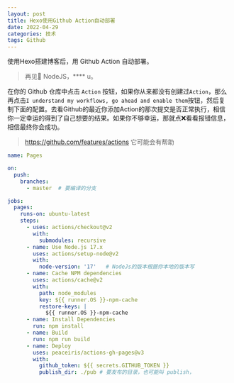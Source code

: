 ```yaml
---
layout: post
title: Hexo使用Github Action自动部署
date: 2022-04-29
categories: 技术
tags: Github
---
```


使用Hexo搭建博客后，用 Github Action 自动部署。

> 再见👋 NodeJS，\**** u。

在你的 Github 仓库中点击 `Action` 按钮，如果你从来都没有创建过`Action`，那么再点击`I understand my workflows, go ahead and enable them`按钮，然后复制下面的配置。去看Github的最近你添加Action的那次提交是否正常执行，相信你一定幸运的得到了自己想要的结果。如果你不够幸运，那就点❌看看报错信息，相信最终你会成功。

> https://github.com/features/actions 它可能会有帮助

~~~yml
name: Pages

on:
  push:
    branches:
      - master  # 要编译的分支

jobs:
  pages:
    runs-on: ubuntu-latest
    steps:
      - uses: actions/checkout@v2
        with:
          submodules: recursive
      - name: Use Node.js 17.x
        uses: actions/setup-node@v2
        with:
          node-version: '17'   # NodeJs的版本根据你本地的版本写
      - name: Cache NPM dependencies
        uses: actions/cache@v2
        with:
          path: node_modules
          key: ${{ runner.OS }}-npm-cache
          restore-keys: |
            ${{ runner.OS }}-npm-cache
      - name: Install Dependencies
        run: npm install
      - name: Build
        run: npm run build
      - name: Deploy
        uses: peaceiris/actions-gh-pages@v3
        with:
          github_token: ${{ secrets.GITHUB_TOKEN }}
          publish_dir: ./pub # 要发布的目录，也可能叫 publish，
~~~

